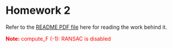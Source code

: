 # Homework 2
Refer to the [README PDF file](https://github.com/hardikkgupta/csci5561/blob/main/hw2/README.pdf) here for reading the work behind it.

<p style="color:red;"><strong>Note:</strong> compute_F (-1): RANSAC is disabled</p>
